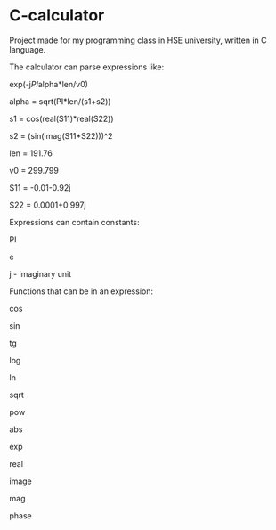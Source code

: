 # C-calculator
Project made for my programming class in HSE university, written in C language. 

The calculator can parse expressions like: 

exp(-j*PI*alpha*len/v0) 

alpha = sqrt(PI*len/(s1+s2))

s1 = cos(real(S11)*real(S22))

s2 = (sin(imag(S11*S22)))^2

len = 191.76

v0 = 299.799 

S11 = -0.01-0.92j 

S22 = 0.0001+0.997j  

Expressions can contain constants: 

PI 

e 

j - imaginary unit  

Functions that can be in an expression: 

cos 

sin 

tg 

log 

ln 

sqrt 

pow 

abs 

exp 

real 

image 

mag 

phase
